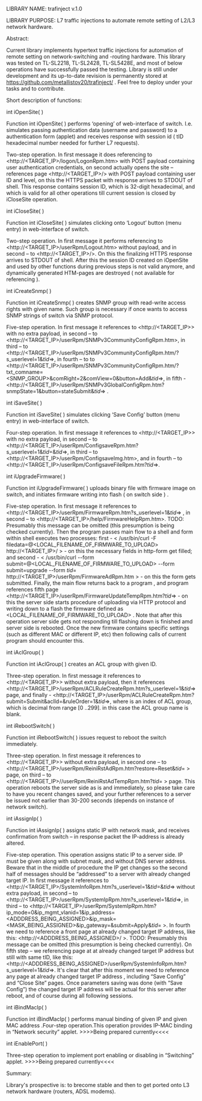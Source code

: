 
LIBRARY NAME:		trafinject v.1.0

LIBRARY PURPOSE:	L7 traffic injections to automate remote setting of L2/L3 network hardware.


Abstract:


Current library implements hypertext traffic injections for automation of remote setting on network-switching and -routing hardware.
This library was tested on TL-SL2218, TL-SL2428, TL-SL5428E, and most of below operations have successfully passed the testing.
Library is still under development and its up-to-date revision is permanently stored at  https://github.com/metallistov20/trafinject/  . Feel free to deploy under your tasks and to contribute.


Short description of functions:


int iOpenSite( )

Function int iOpenSite( ) performs ‘opening’ of web-interface of switch. I.e. simulates passing authentication data (username and password) to a authentication form (applet) and receives response with session id ( tID hexadecimal number needed for further L7 requests).

Two-step operation. In first message it does referencing to <http://<TARGET_IP>/logon/LogonRpm.htm> with POST payload containing user authentication credentials, on second actually opens the site – references page <http://<TARGET_IP>/> with POST payload containing user ID and level, on this the HTTPS packet with response arrives to STDOUT of shell. This response contains session ID, which is 32-digit hexadecimal, and which is valid for all other operations till current session is closed by iCloseSite operation.

int iCloseSite( )

Function int iCloseSite( ) simulates clicking onto ‘Logout’ button (menu entry) in web-interface of switch.

Two-step operation. In first message it performs referencing to <http://<TARGET_IP>/userRpm/Logout.htm> without payload, and in second – to <http://<TARGET_IP>/>. On this the finalizing HTTPS response arrives to STDOUT of shell. After this the session ID created on iOpenSite and used by other functions during previous steps is not valid anymore, and dynamically generated HTM-pages are destroyed ( not available for referencing ).

int iCreateSnmp( )

Function int iCreateSnmp( ) creates SNMP group with read-write access rights with given name. Such group is necessary if once wants to access SNMP strings of switch via SNMP protocol.

Five-step operation. In first message it references to <http://<TARGET_IP>> with no extra payload, in second – to <http://<TARGET_IP>/userRpm/SNMPv3CommunityConfigRpm.htm>, in third – to <http://<TARGET_IP>/userRpm/SNMPv3CommunityConfigRpm.htm/?s_userlevel=1&_tid_=<tID>>, in fourth – to to <http://<TARGET_IP>/userRpm/SNMPv3CommunityConfigRpm.htm/?txt_comname=<SNMP_GROUP>&comRight=2&comView=0&button=Add&_tid_=<tID>>, in fifth - <http://<TARGET_IP>/userRpm/SNMPv3GlobalConfigRpm.htm?snmpState=1&button=stateSubmit&_tid_=<tID>> .

int iSaveSite( )

Function int iSaveSite( ) simulates clicking ‘Save Config’ button (menu entry) in web-interface of switch.

Four-step operation. In first message it references to <http://<TARGET_IP>> with no extra payload, in second – to  <http://<TARGET_IP>/userRpm/ConfigsaveRpm.htm?s_userlevel=1&_tid_=<tID>&_tid_=<tID>>, in third – to <http://<TARGET_IP>/userRpm/ConfigsaveImg.htm>, and in fourth – to <http://<TARGET_IP>/userRpm/ConfigsaveFileRpm.htm?_tid_=<tID>>.

int iUpgradeFirmware( )

Function int iUpgradeFirmware( ) uploads binary file with firmware image on switch, and initiates firmware writing into flash ( on switch side ) . 

Five-step operation. In first message it references to <http://<TARGET_IP>/userRpm/FirmwareRpm.htm?s_userlevel=1&_tid_=<tID>> , in second – to <http://<TARGET_IP>/help/FirmwareHelpRpm.htm>. TODO: Presumably  this message can be omitted (this presumption is being checked currently). Then the program passes main flow to a shell and form within shell executes two processes: first - < /usr/bin/curl -F filedata=@<LOCAL_FILENAME_OF_FIRMWARE_TO_UPLOAD> http://<TARGET_IP>/  > - on this the necessary fields in http-form get filled;
and second - < /usr/bin/curl --form submit=@<LOCAL_FILENAME_OF_FIRMWARE_TO_UPLOAD> --form submit=upgrade --form _tid_=<tID>  http://<TARGET_IP>/userRpm/FirmwareAdRpm.htm > - on this the form gets submitted. 
Finally, the main flow returns back to a program , and program references fifth page <http://<TARGET_IP>/userRpm/FirmwareUpdateTempRpm.htm?_tid_=<tID>> - on this the server side starts procedure of uploading via HTTP protocol and writing down to a flash the firmware defined as <LOCAL_FILENAME_OF_FIRMWARE_TO_UPLOAD> . Note that after this operation server side gets not responding till flashing down is finished amd server side is rebooted. Once the new firmware contains specific settings (such as different MAC or different IP, etc) then following calls of current program should encounter this.

int iAclGroup( )

Function int iAclGroup( ) creates an ACL group with given ID.

Three-step operation.  In first message it references to <http://<TARGET_IP>> without extra payload, then it references <http://<TARGET_IP>/userRpm/ACLRuleCreateRpm.htm?s_userlevel=1&_tid_=<tID>> page, and finally - <http://<TARGET_IP>/userRpm/ACLRuleCreateRpm.htm?submit=Submit&aclId=<cACL>&ruleOrder=1&_tid_=<tID>>, where  <cACL> is an index of ACL group, which is decimal from range [0 ..299]. in this case the ACL group name is blank.

int iRebootSwitch( )

Function int iRebootSwitch( ) issues request to reboot the switch immediately.

Three-step operation. In first message it references to <http://<TARGET_IP>> without extra payload, in second one – to <http://<TARGET_IP>/userRpm/ReiniRstAdRpm.htm?restore=Reset&_tid_=<tID> > page, on third – to <http://<TARGET_IP>//userRpm/ReiniRstAdTempRpm.htm?_tid_=<tID> > page. This operation reboots the server side as is and immediately, so please  take care to have you recent changes saved, and your further references to a server be issued not earlier than 30-200 seconds (depends on instance of network switch).

int iAssignIp( )

Function int iAssignIp( ) assigns static IP with network mask, and receives confirmation from switch – in response packet the IP-address is already altered. 

Five-step operation. This operation assigns static IP to a server side. IP must be given along with subnet mask, and without DNS server address. Beware that in the middle of procedure the IP get changes so the second half of messages should be “addressed” to a server with already changed target IP. In first message it references to <http://<TARGET_IP>/SystemInfoRpm.htm?s_userlevel=1&_tid_=<tID>&_tid_=<tID>> without extra payload, in second – to <http://<TARGET_IP>/userRpm/SystemIpRpm.htm?s_userlevel=1&_tid_=<tID>>, in third – to <http://<TARGET_IP>/userRpm/SystemIpRpm.htm?ip_mode=0&ip_mgmt_vlanid=1&ip_address=<ADDDRESS_BEING_ASSIGNED>&ip_mask=<MASK_BEING_ASSIGNED>&ip_gateway=&submit=Apply&_tid_=<tID> >. In fourth we need to reference a front page at already changed target IP address, like this: <http://<ADDDRESS_BEING_ASSIGNED>/ >.  TODO: Presumably  this message can be omitted (this presumption is being checked currently). On fifth step – we referencing page at at already changed target IP address but still with same tID, like this: <http://<ADDDRESS_BEING_ASSIGNED>/userRpm/SystemInfoRpm.htm?s_userlevel=1&_tid_=<tID>>. It's clear that after this moment we need to reference any page at already changed target IP address , including “Save Config” and “Close Site” pages. Once parameters saving was done (with “Save Config”) the  changed target IP address will be actual for this server after reboot, and of course during all following sessions.

int iBindMacIp( )

Function int iBindMacIp( ) performs manual binding of given IP and given  MAC address .Four-step operation.This operation provides IP-MAC binding in “Network security” applet. >>>>Being prepared currently<<<<

int iEnablePort( )

Three-step operation to implement port enabling or disabling in “Switching” applet. >>>>Being prepared currently<<<<


Summary:

Library's prospective is: to brecome stable and then to get ported onto L3 network hardware (routers, ADSL modems).
